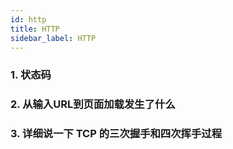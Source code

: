 ```yaml
---
id: http
title: HTTP
sidebar_label: HTTP
---
```


### 1. 状态码

### 2. 从输入URL到页面加载发生了什么

### 3. 详细说一下 TCP 的三次握手和四次挥手过程